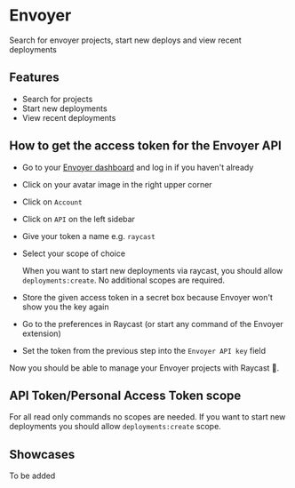 # Envoyer

Search for envoyer projects, start new deploys and view recent deployments

## Features

- Search for projects
- Start new deployments
- View recent deployments

## How to get the access token for the Envoyer API

- Go to your [Envoyer dashboard](https://envoyer.io/dashboard) and log in if you haven't already
- Click on your avatar image in the right upper corner
- Click on `Account`
- Click on `API` on the left sidebar
- Give your token a name e.g. `raycast`
- Select your scope of choice

  When you want to start new deployments via raycast, you should allow `deployments:create`. No additional scopes are
  required.

- Store the given access token in a secret box because Envoyer won't show you the key again
- Go to the preferences in Raycast (or start any command of the Envoyer extension)
- Set the token from the previous step into the `Envoyer API key` field

Now you should be able to manage your Envoyer projects with Raycast 🚀.

## API Token/Personal Access Token scope

For all read only commands no scopes are needed. If you want to start new deployments you should
allow `deployments:create` scope.

## Showcases

To be added
